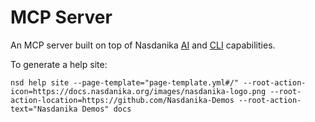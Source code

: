 # MCP Server

An MCP server built on top of Nasdanika [AI](https://docs.nasdanika.org/ai/index.html) and [CLI](https://docs.nasdanika.org/core/cli/index.html) capabilities.

To generate a help site:

```
nsd help site --page-template="page-template.yml#/" --root-action-icon=https://docs.nasdanika.org/images/nasdanika-logo.png --root-action-location=https://github.com/Nasdanika-Demos --root-action-text="Nasdanika Demos" docs
```
